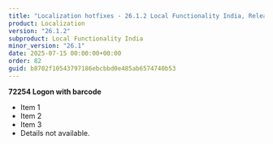 ```yaml
---
title: "Localization hotfixes - 26.1.2 Local Functionality India, Release date July 15, 2025 - Hotfixes"
product: Localization
version: "26.1.2"
subproduct: Local Functionality India
minor_version: "26.1"
date: 2025-07-15 00:00:00+00:00
order: 82
guid: b8702f10543797186ebcbbd0e485ab6574740b53
---
```


**72254 Logon with barcode**- Item 1- Item 2- Item 3- Details not available.
